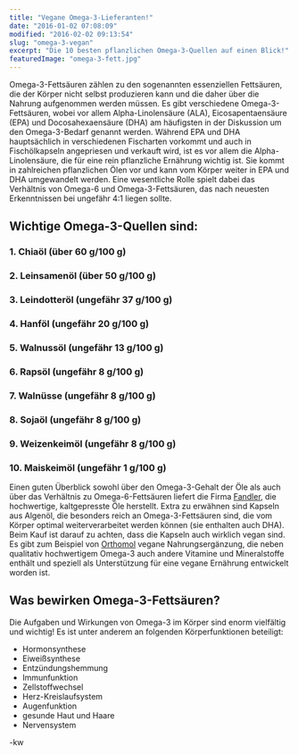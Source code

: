 ```yaml
---
title: "Vegane Omega-3-Lieferanten!"
date: "2016-01-02 07:08:09"
modified: "2016-02-02 09:13:54"
slug: "omega-3-vegan"
excerpt: "Die 10 besten pflanzlichen Omega-3-Quellen auf einen Blick!"
featuredImage: "omega-3-fett.jpg"
---
```


Omega-3-Fettsäuren zählen zu den sogenannten essenziellen Fettsäuren, die der Körper nicht selbst produzieren kann und die daher über die Nahrung aufgenommen werden müssen. Es gibt verschiedene Omega-3-Fettsäuren, wobei vor allem Alpha-Linolensäure (ALA), Eicosapentaensäure (EPA) und Docosahexaensäure (DHA) am häufigsten in der Diskussion um den Omega-3-Bedarf genannt werden. Während EPA und DHA hauptsächlich in verschiedenen Fischarten vorkommt und auch in Fischölkapseln angepriesen und verkauft wird, ist es vor allem die Alpha-Linolensäure, die für eine rein pflanzliche Ernährung wichtig ist. Sie kommt in zahlreichen pflanzlichen Ölen vor und kann vom Körper weiter in EPA und DHA umgewandelt werden. Eine wesentliche Rolle spielt dabei das Verhältnis von Omega-6 und Omega-3-Fettsäuren, das nach neuesten Erkenntnissen bei ungefähr 4:1 liegen sollte.

## Wichtige Omega-3-Quellen sind:

### 1\. Chiaöl (über 60 g/100 g)

### 2\. Leinsamenöl (über 50 g/100 g)

### 3\. Leindotteröl (ungefähr 37 g/100 g)

### 4\. Hanföl (ungefähr 20 g/100 g)

### 5\. Walnussöl (ungefähr 13 g/100 g)

### 6\. Rapsöl (ungefähr 8 g/100 g)

### 7\. Walnüsse (ungefähr 8 g/100 g)

### 8\. Sojaöl (ungefähr 8 g/100 g)

### 9\. Weizenkeimöl (ungefähr 8 g/100 g)

### 10\. Maiskeimöl (ungefähr 1 g/100 g)

Einen guten Überblick sowohl über den Omega-3-Gehalt der Öle als auch über das Verhältnis zu Omega-6-Fettsäuren liefert die Firma [Fandler](http://www.fandler.at/de/tipps-fuer-wahren-genuss/fettsaeuren-tabelle.html), die hochwertige, kaltgepresste Öle herstellt. Extra zu erwähnen sind Kapseln aus Algenöl, die besonders reich an Omega-3-Fettsäuren sind, die vom Körper optimal weiterverarbeitet werden können (sie enthalten auch DHA). Beim Kauf ist darauf zu achten, dass die Kapseln auch wirklich vegan sind. Es gibt zum Beispiel von [Orthomol](http://www.orthomol.com/de-at/produkte/orthomol-veg-one) vegane Nahrungsergänzung, die neben qualitativ hochwertigem Omega-3 auch andere Vitamine und Mineralstoffe enthält und speziell als Unterstützung für eine vegane Ernährung entwickelt worden ist.

## Was bewirken Omega-3-Fettsäuren?

Die Aufgaben und Wirkungen von Omega-3 im Körper sind enorm vielfältig und wichtig! Es ist unter anderem an folgenden Körperfunktionen beteiligt:

*   Hormonsynthese
*   Eiweißsynthese
*   Entzündungshemmung
*   Immunfunktion
*   Zellstoffwechsel
*   Herz-Kreislaufsystem
*   Augenfunktion
*   gesunde Haut und Haare
*   Nervensystem

\-kw